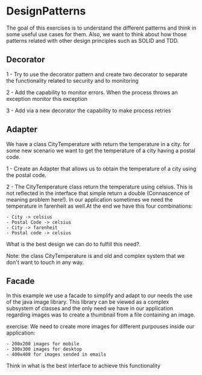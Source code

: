 # DesignPatterns

The goal of this exercises is to understand the different patterns and think in some useful use cases for them.
Also, we want to think about how those patterns related with other design principles such as 
SOLID and TDD.

## Decorator

1 - Try to use the decorator pattern and create two decorator to separate the functionality related to security and to monitoring

2 - Add the capability to monitor errors. When the process throws an exception monitor this exception

3 - Add via a new decorator the capability to make process retries

## Adapter

We have a class CityTemperature with return the temperature in a city. for some new 
scenario we want to get the temperature of a city having a postal code. 

1 - Create an Adapter that allows us to obtain the temperature of a city using
the postal code.

2 - The CityTemperature class return the temperature using celsius. This is not
reflected in the interface that simple return a double (Connascence of meaning problem here!). 
In our application sometimes we need the temperature in farenheit as well.At the end we have this 
four combinations:

    - City -> celsius
    - Postal Code -> celsius
    - City -> farenheit
    - Postal code -> celsius

What is the best design we can do to fulfill this need?. 

Note: the class CityTemperature is and old and complex system that we don't want to touch in 
any way.

## Facade

In this example we use a facade to simplify and adapt to our needs the use of the java
image library. This library can be viewed as a complex subsystem of classes and the only
need we have in our application regarding images was to create a thumbnail from a file
containing an image.

exercise: We need to create more images for different purpouses inside our application:

    - 200x200 images for mobile
    - 300x300 images for desktop
    - 400x400 for images sended in emails

Think in what is the best interface to achieve this functionality
        
